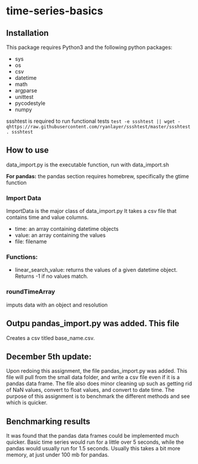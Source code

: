 # time-series-basics

## Installation

This package requires Python3 and the following python packages:

- sys
- os
- csv
- datetime
- math
- argparse
- unittest
- pycodestyle
- numpy

ssshtest is required to run functional tests `test -e ssshtest || wget -qhttps://raw.githubusercontent.com/ryanlayer/ssshtest/master/ssshtest . ssshtest`

## How to use

data_import.py is the executable function, run with data_import.sh

**For pandas:** the pandas section requires homebrew, specifically the gtime
function 

### Import Data

ImportData is the major class of data_import.py It takes a csv file that contains time and value columns.

- time: an array containing datetime objects
- value: an array containing the values
- file: filename

### Functions:

- linear_search_value: returns the values of a given datetime object. Returns -1 if no values match.

### roundTimeArray
imputs data with an object and resolution


## Outpu pandas_import.py was added. This file
Creates a csv titled base_name.csv.

## December 5th update:
Upon redoing this assignment, the file pandas_import.py was added. This file
will pull from the small data folder, and write a csv file even if it is a
pandas data frame. The file also does minor cleaning up such as getting rid of
NaN values, convert to float values, and convert to date time. The purpose of
this assignment is to benchmark the different methods and see which is quicker.

## Benchmarking results
It was found that the pandas data frames could be implemented much quicker.
Basic time series would run for a little over 5 seconds, while the pandas would
usually run for 1.5 seconds. Usually this takes a bit more memory, at just
under 100 mb for pandas.
